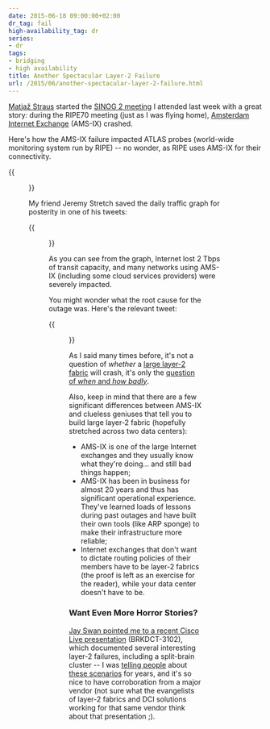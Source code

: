 ```yaml
---
date: 2015-06-18 09:00:00+02:00
dr_tag: fail
high-availability_tag: dr
series:
- dr
tags:
- bridging
- high availability
title: Another Spectacular Layer-2 Failure
url: /2015/06/another-spectacular-layer-2-failure.html
---
```

[Matjaž Straus](https://www.linkedin.com/in/matjaz6) started the [SINOG 2 meeting](http://www.sinog.si) I attended last week with a great story: during the RIPE70 meeting (just as I was flying home), [Amsterdam Internet Exchange](https://ams-ix.net) (AMS-IX) crashed.

Here's how the AMS-IX failure impacted ATLAS probes (world-wide monitoring system run by RIPE) -- no wonder, as RIPE uses AMS-IX for their connectivity.
<!--more-->
{{<figure src="/2015/06/s1600-619DA045-CC2B-4ED4-926A-3CDBC6EC00FA.png">}}

My friend Jeremy Stretch saved the daily traffic graph for posterity in one of his tweets:

{{<figure src="/2015/06/s1600-5C1D9D2B-88B9-4AF1-9876-E906431FBBB6.png">}}

As you can see from the graph, Internet lost 2 Tbps of transit capacity, and many networks using AMS-IX (including some cloud services providers) were severely impacted.

You might wonder what the root cause for the outage was. Here's the relevant tweet:

{{<figure src="/2015/06/s1600-285C27B7-B885-4FA3-BD46-A2DA4092C2E6.png">}}

As I said many times before, it's not a question of *whether* a [large layer-2 fabric](https://blog.ipspace.net/2012/05/layer-2-network-is-single-failure.html) will crash, it's only the [question of *when* and *how badly*](http://blog.ipspace.net/2012/10/if-something-can-fail-it-will.html).

Also, keep in mind that there are a few significant differences between AMS-IX and clueless geniuses that tell you to build large layer-2 fabric (hopefully stretched across two data centers):

-   AMS-IX is one of the large Internet exchanges and they usually know what they're doing... and still bad things happen;
-   AMS-IX has been in business for almost 20 years and thus has significant operational experience. They've learned loads of lessons during past outages and have built their own tools (like ARP sponge) to make their infrastructure more reliable;
-   Internet exchanges that don't want to dictate routing policies of their members have to be layer-2 fabrics (the proof is left as an exercise for the reader), while your data center doesn't have to be.

### Want Even More Horror Stories?

[Jay Swan pointed me to a recent Cisco Live presentation](https://twitter.com/sanjuanswan/status/609341083403706369) (BRKDCT-3102), which documented several interesting layer-2 failures, including a split-brain cluster -- I was [telling people](https://blog.ipspace.net/2011/04/distributed-firewalls-how-badly-do-you.html) about [these scenarios](http://blog.ipspace.net/2011/06/stretched-clusters-almost-as-good-as.html) for years, and it's so nice to have corroboration from a major vendor (not sure what the evangelists of layer-2 fabrics and DCI solutions working for that same vendor think about that presentation ;).
